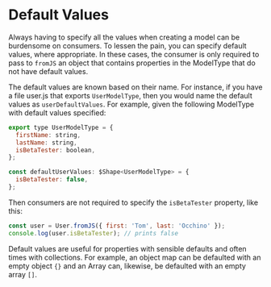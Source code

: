 # Default Values

Always having to specify all the values when creating a model can be burdensome on consumers. To lessen the pain, you can specify default values, where appropriate. In these cases, the consumer is only required to pass to `fromJS` an object that contains properties in the ModelType that do not have default values.

The default values are known based on their name. For instance, if you have a file user.js that exports `UserModelType`, then you would name the default values as `userDefaultValues`. For example, given the following ModelType with default values specified:

```js
export type UserModelType = {
  firstName: string,
  lastName: string,
  isBetaTester: boolean,
};

const defaultUserValues: $Shape<UserModelType> = {
  isBetaTester: false,
};
```

Then consumers are not required to specify the `isBetaTester` property, like this:
```js
const user = User.fromJS({ first: 'Tom', last: 'Occhino' });
console.log(user.isBetaTester); // prints false
```

Default values are useful for properties with sensible defaults and often times with collections. For example, an object map can be defaulted with an empty object `{}` and an Array can, likewise, be defaulted with an empty array `[]`.
